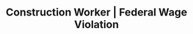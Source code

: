 ---
title: Construction Worker | Federal Wage Violation
layout: entitlement
name: Construction Worker
experience: "My employer is doing business with the federal government and I was not paid the appropriate amount."
right: wage-rights

entitlement:
  - header: You have the right to be paid the appropriate amount for work you performed.
  - description: You have a right to be paid the appropriate amount for work performed on federally funded or assisted contracts. Laborers and mechanics must be paid no less than the locally prevailing wages and fringe benefits for corresponding work on similar projects in the area.

actions:
  - { header: "File a complaint to return your lost wages.", description: "You have a right to claim your lost wages by filing a complaint with the Wage and Hour Division at DOL.", id: "whd-claim-contractor", cta: "File a Complaint" }

---